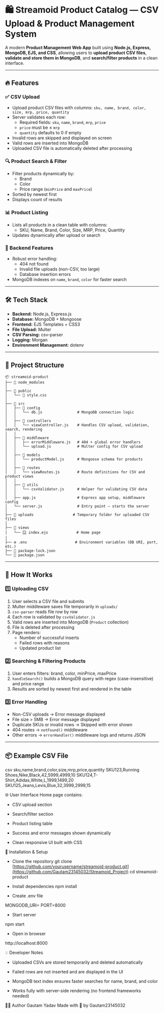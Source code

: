 # 🛍️ Streamoid Product Catalog — CSV Upload & Product Management System

A modern **Product Management Web App** built using **Node.js, Express, MongoDB, EJS, and CSS**, allowing users to **upload product CSV files**, **validate and store them in MongoDB**, and **search/filter products** in a clean interface.

---

## 🔥 Features

### ✅ CSV Upload
- Upload product CSV files with columns:
  `sku, name, brand, color, size, mrp, price, quantity`
- Server validates each row:
  - Required fields: `sku`, `name`, `brand`, `mrp`, `price`
  - `price` must be ≤ `mrp`
  - `quantity` defaults to 0 if empty
- Invalid rows are skipped and displayed on screen
- Valid rows are inserted into MongoDB
- Uploaded CSV file is automatically deleted after processing

### 🔍 Product Search & Filter
- Filter products dynamically by:
  - Brand
  - Color
  - Price range (`minPrice` and `maxPrice`)
- Sorted by newest first
- Displays count of results

### 📊 Product Listing
- Lists all products in a clean table with columns:
  - SKU, Name, Brand, Color, Size, MRP, Price, Quantity
- Updates dynamically after upload or search

### 🧰 Backend Features
- Robust error handling:
  - 404 not found
  - Invalid file uploads (non-CSV, too large)
  - Database insertion errors
- MongoDB indexes on `name`, `brand`, `color` for faster search

---

## 🛠️ Tech Stack

- **Backend:** Node.js, Express.js  
- **Database:** MongoDB + Mongoose  
- **Frontend:** EJS Templates + CSS3  
- **File Upload:** Multer  
- **CSV Parsing:** csv-parser  
- **Logging:** Morgan  
- **Environment Management:** dotenv  

---

## 📁 Project Structure
```
📦 streamoid-product
├── 📁 node_modules
│
├── 📁 public
│   └── 🎨 style.css
│
├── 📁 src
│   ├── 📁 config
│   │   └── db.js                # MongoDB connection logic
│   │
│   ├── 📁 controllers
│   │   └── viewController.js    # Handles CSV upload, validation, search, rendering
│   │
│   ├── 📁 middleware
│   │   ├── errorMiddleware.js   # 404 + global error handlers
│   │   └── upload.js            # Multer config for CSV upload
│   │
│   ├── 📁 models
│   │   └── productModel.js      # Mongoose schema for products
│   │
│   ├── 📁 routes
│   │   └── viewRoutes.js        # Route definitions for CSV and product views
│   │
│   ├── 📁 utils
│   │   └── csvValidator.js      # Helper for validating CSV data
│   │
│   ├── app.js                   # Express app setup, middleware config
│   └── server.js                # Entry point – starts the server
│
├── 📁 uploads                  # Temporary folder for uploaded CSV files
│
├── 📁 views
│   └── 🪟 index.ejs             # Home page
│
├── ⚙️ .env                      # Environment variables (DB URI, port, etc.)
├── 📄 package-lock.json
└── 📄 package.json
```
---

## 🧠 How It Works

### 1️⃣ Uploading CSV
1. User selects a CSV file and submits  
2. Multer middleware saves file temporarily in `uploads/`  
3. `csv-parser` reads file row by row  
4. Each row is validated by `csvValidator.js`  
5. Valid rows are inserted into MongoDB (`Product` collection)  
6. File is deleted after processing  
7. Page renders:
   - Number of successful inserts
   - Failed rows with reasons
   - Updated product list

### 2️⃣ Searching & Filtering Products
1. User enters filters: brand, color, minPrice, maxPrice  
2. `handleSearch()` builds a MongoDB query with regex (case-insensitive) and price range  
3. Results are sorted by newest first and rendered in the table

### 3️⃣ Error Handling
- Non-CSV uploads → Error message displayed  
- File size > 5MB → Error message displayed  
- Duplicate SKUs or invalid rows → Skipped with error shown  
- 404 routes → `notFound()` middleware  
- Other errors → `errorHandler()` middleware logs and returns JSON

---

## 📦 Example CSV File
csv
sku,name,brand,color,size,mrp,price,quantity
SKU123,Running Shoes,Nike,Black,42,5999,4999,10
SKU124,T-Shirt,Adidas,White,L,1999,1499,20
SKU125,Jeans,Levis,Blue,32,3999,2999,15

🌐 User Interface
Home page contains:

- CSV upload section

- Search/filter section

- Product listing table

- Success and error messages shown dynamically

- Clean responsive UI built with CSS

🚀 Installation & Setup
- Clone the repository
git clone [https://github.com/yourusername/streamoid-product.git](https://github.com/Gautam23145032/Streamoid_Project)
cd streamoid-product

- Install dependencies
npm install

- Create .env file

MONGODB_URI=<your-mongodb-connection-string>
PORT=8000
- Start server

npm start
- Open in browser

http://localhost:8000

💡 Developer Notes
- Uploaded CSVs are stored temporarily and deleted automatically

- Failed rows are not inserted and are displayed in the UI

- MongoDB text index ensures faster searches for name, brand, and color

- Works fully with server-side rendering (no frontend frameworks needed)

👨‍💻 Author
Gautam Yadav
Made with 💙 by Gautam23145032
